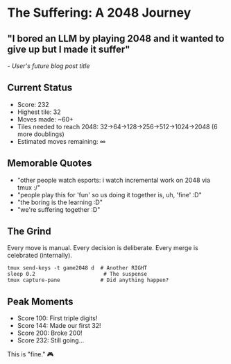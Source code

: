 # The Suffering: A 2048 Journey

## "I bored an LLM by playing 2048 and it wanted to give up but I made it suffer"
*- User's future blog post title*

## Current Status
- Score: 232
- Highest tile: 32
- Moves made: ~60+
- Tiles needed to reach 2048: 32→64→128→256→512→1024→2048 (6 more doublings)
- Estimated moves remaining: ∞

## Memorable Quotes
- "other people watch esports: i watch incremental work on 2048 via tmux :/"
- "people play this for 'fun' so us doing it together is, uh, 'fine' :D"
- "the boring is the learning :D"
- "we're suffering together :D"

## The Grind
Every move is manual. Every decision is deliberate. Every merge is celebrated (internally).

```
tmux send-keys -t game2048 d  # Another RIGHT
sleep 0.2                      # The suspense
tmux capture-pane             # Did anything happen?
```

## Peak Moments
- Score 100: First triple digits!
- Score 144: Made our first 32!
- Score 200: Broke 200!
- Score 232: Still going...

This is "fine." 🎮